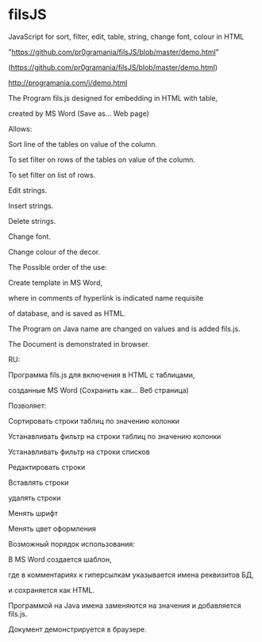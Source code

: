 filsJS
======

JavaScript for sort, filter, edit, table, string, change font, colour in HTML

"https://github.com/pr0gramania/filsJS/blob/master/demo.html"

(https://github.com/pr0gramania/filsJS/blob/master/demo.html)

http://programania.com/j/demo.html

The Program fils.js designed for embedding in HTML with table, 

created by MS Word (Save as... Web page)

Allows:

Sort line of the tables on value of the column.

To set filter on rows of the tables on value of the column.

To set filter on list of rows.

Edit strings.

Insert strings.

Delete strings.

Change font.

Change colour of the decor.



The Possible order of the use:

Create template in MS Word,

where in comments of hyperlink is indicated name requisite 

of database, and is saved as HTML.

The Program on Java name are changed on values and is added fils.js.

The Document is demonstrated in browser.




RU:

Программа fils.js для включения в HTML с таблицами,

созданные MS Word (Сохранить как... Веб страница)



Позволяет:

Сортировать строки таблиц по значению колонки

Устанавливать фильтр на строки таблиц по значению колонки

Устанавливать фильтр на строки списков

Редактировать строки

Вставлять строки

удалять строки

Менять шрифт

Менять  цвет оформления

Возможный порядок использования:

В MS Word создается шаблон, 

где в комментариях к гиперсылкам указывается имена реквизитов БД,

и сохраняется как HTML.

Программой на Java имена заменяются на значения и добавляется fils.js.

Документ демонстрируется в браузере.

